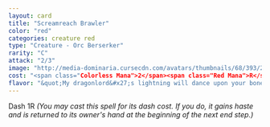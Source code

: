 ```yaml
---
layout: card
title: "Screamreach Brawler"
color: "red"
categories: creature red
type: "Creature - Orc Berserker"
rarity: "C"
attack: "2/3"
image: "http://media-dominaria.cursecdn.com/avatars/thumbnails/68/393/200/283/635618471506665137.png"
cost: "<span class="Colorless Mana">2</span><span class="Red Mana">R</span>"
flavor: "&quot;My dragonlord&#x27;s lightning will dance upon your bones!&quot;"
---
```


Dash <span class="Colorless Mana">1</span><span class="Red Mana">R</span> <em>(You may cast this spell for its dash cost. If you do, it gains haste and is returned to its owner's hand at the beginning of the next end step.)</em>
